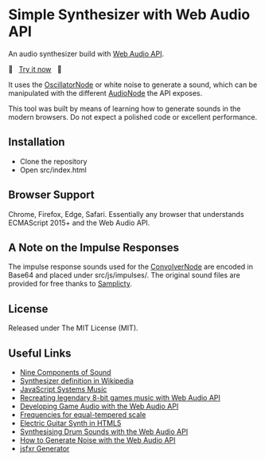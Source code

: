 # Simple Synthesizer with Web Audio API
An audio synthesizer build with [Web Audio API](https://developer.mozilla.org/en-US/docs/Web/API/Web_Audio_API).

&#x1F3B5; &nbsp; [Try it now](https://raohmaru.github.io/simple-audio-synthesizer/src/) &nbsp; &#x1F3B5;

It uses the [OscillatorNode](https://developer.mozilla.org/en-US/docs/Web/API/OscillatorNode) or
white noise to generate a sound, which can be manipulated with the different [AudioNode](https://developer.mozilla.org/en-US/docs/Web/API/AudioNode)
the API exposes.

This tool was built by means of learning how to generate sounds in the modern browsers. Do not expect
a polished code or excellent performance.

## Installation
- Clone the repository
- Open src/index.html

## Browser Support
Chrome, Firefox, Edge, Safari. Essentially any browser that understands ECMAScript 2015+ and the Web Audio API.

## A Note on the Impulse Responses
The impulse response sounds used for the [ConvolverNode](https://developer.mozilla.org/en-US/docs/Web/API/ConvolverNode)
are encoded in Base64 and placed under src/js/impulses/. The original sound files are provided for
free thanks to [Samplicty](http://www.samplicity.com/bricasti-m7-impulse-responses/).

## License
Released under The MIT License (MIT).

## Useful Links
- [Nine Components of Sound](http://www.filmsound.org/articles/ninecomponents/9components.htm)
- [Synthesizer definition in Wikipedia](https://en.wikipedia.org/wiki/Synthesizer)
- [JavaScript Systems Music](https://teropa.info/blog/2016/07/28/javascript-systems-music.html)
- [Recreating legendary 8-bit games music with Web Audio API](https://codepen.io/gregh/post/recreating-legendary-8-bit-games-music-with-web-audio-api)
- [Developing Game Audio with the Web Audio API](https://www.html5rocks.com/en/tutorials/webaudio/games/)
- [Frequencies for equal-tempered scale](https://gist.github.com/marcgg/94e97def0e8694f906443ed5262e9cbb)
- [Electric Guitar Synth in HTML5](https://fazli.sapuan.org/blog/electric-guitar-synth-in-html5/)
- [Synthesising Drum Sounds with the Web Audio API](https://dev.opera.com/articles/drum-sounds-webaudio/)
- [How to Generate Noise with the Web Audio API](https://noisehack.com/generate-noise-web-audio-api/)
- [jsfxr Generator](http://github.grumdrig.com/jsfxr/)
